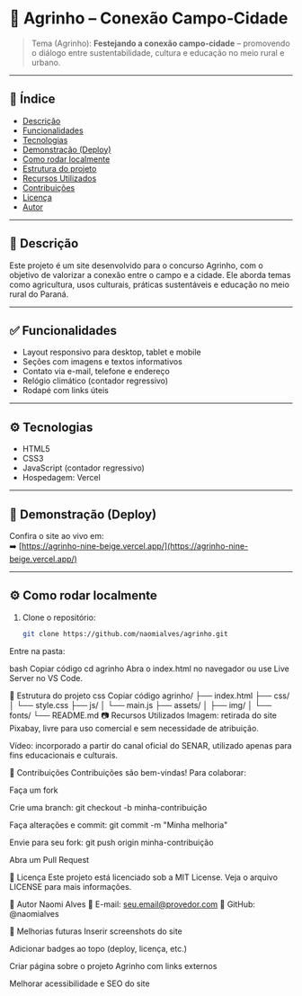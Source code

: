 # 🌾 Agrinho – Conexão Campo‑Cidade

> Tema (Agrinho): **Festejando a conexão campo‑cidade** – promovendo o diálogo entre sustentabilidade, cultura e educação no meio rural e urbano.

---

## 📌 Índice

- [Descrição](#descrição)  
- [Funcionalidades](#funcionalidades)  
- [Tecnologias](#tecnologias)  
- [Demonstração (Deploy)](#demonstração-deploy)  
- [Como rodar localmente](#como-rodar-localmente)  
- [Estrutura do projeto](#estrutura-do-projeto)  
- [Recursos Utilizados](#recursos-utilizados)  
- [Contribuições](#contribuições)  
- [Licença](#licença)  
- [Autor](#autor)

---

## 📝 Descrição

Este projeto é um site desenvolvido para o concurso Agrinho, com o objetivo de valorizar a conexão entre o campo e a cidade. Ele aborda temas como agricultura, usos culturais, práticas sustentáveis e educação no meio rural do Paraná.

---

## ✅ Funcionalidades

- Layout responsivo para desktop, tablet e mobile  
- Seções com imagens e textos informativos  
- Contato via e-mail, telefone e endereço  
- Relógio climático (contador regressivo)  
- Rodapé com links úteis

---

## ⚙️ Tecnologias

- HTML5  
- CSS3  
- JavaScript (contador regressivo)  
- Hospedagem: Vercel

---

## 🚀 Demonstração (Deploy)

Confira o site ao vivo em:  
➡️ [https://agrinho-nine-beige.vercel.app/](https://agrinho-nine-beige.vercel.app/)

---

## ⚙️ Como rodar localmente

1. Clone o repositório:
   ```bash
   git clone https://github.com/naomialves/agrinho.git
Entre na pasta:

bash
Copiar código
cd agrinho
Abra o index.html no navegador ou use Live Server no VS Code.

📂 Estrutura do projeto
css
Copiar código
agrinho/
├── index.html
├── css/
│   └── style.css
├── js/
│   └── main.js
├── assets/
│   ├── img/
│   └── fonts/
└── README.md
📷 Recursos Utilizados
Imagem: retirada do site Pixabay, livre para uso comercial e sem necessidade de atribuição.

Vídeo: incorporado a partir do canal oficial do SENAR, utilizado apenas para fins educacionais e culturais.

🤝 Contribuições
Contribuições são bem-vindas! Para colaborar:

Faça um fork

Crie uma branch: git checkout -b minha-contribuição

Faça alterações e commit: git commit -m "Minha melhoria"

Envie para seu fork: git push origin minha-contribuição

Abra um Pull Request

📄 Licença
Este projeto está licenciado sob a MIT License. Veja o arquivo LICENSE para mais informações.

👤 Autor
Naomi Alves
📧 E-mail: seu.email@provedor.com
🔗 GitHub: @naomialves

🌟 Melhorias futuras
Inserir screenshots do site

Adicionar badges ao topo (deploy, licença, etc.)

Criar página sobre o projeto Agrinho com links externos

Melhorar acessibilidade e SEO do site


